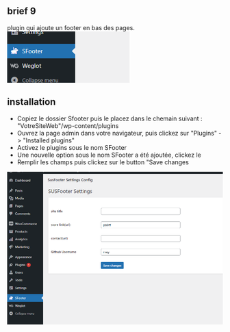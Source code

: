 ## brief 9

plugin qui ajoute un footer en bas des pages.
<br/>
![plugin](screenshot.png)

## installation

- Copiez le dossier Sfooter puis le placez dans le chemain suivant : "VotreSiteWeb"/wp-content/plugins
- Ouvrez la page admin dans votre navigateur, puis clickez sur "Plugins" -> "Installed plugins"
- Activez le plugins sous le nom SFooter
- Une nouvelle option sous le nom SFooter a été ajoutée, clickez le
- Remplir les champs puis clickez sur le button "Save changes


![panel](panel.png)
